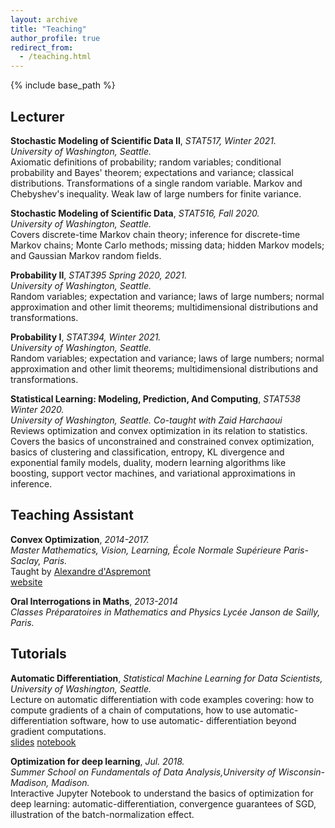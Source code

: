 ```yaml
---
layout: archive
title: "Teaching"
author_profile: true
redirect_from:
  - /teaching.html
---
```


{% include base_path %}

## Lecturer  
**Stochastic Modeling of Scientific Data II**, *STAT517, Winter 2021.*  
*University of Washington, Seattle.*   
Axiomatic definitions of probability; random variables; conditional probability and Bayes' theorem; expectations and variance; classical distributions. Transformations of a single random variable. Markov and Chebyshev's inequality. Weak law of large numbers for finite variance.

**Stochastic Modeling of Scientific Data**, *STAT516, Fall 2020.*  
*University of Washington, Seattle.*  
Covers discrete-time Markov chain theory; inference for discrete-time Markov chains; Monte Carlo methods; missing data; hidden Markov models; and Gaussian Markov random fields.

**Probability II**,  *STAT395 Spring 2020, 2021.*  
*University of Washington, Seattle.*  
Random variables; expectation and variance; laws of large numbers; normal approximation and other limit theorems; multidimensional distributions and transformations.

**Probability I**, *STAT394, Winter 2021.*  
*University of Washington, Seattle.*  
Random variables; expectation and variance; laws of large numbers; normal approximation and other limit theorems; multidimensional distributions and transformations.

**Statistical Learning: Modeling, Prediction, And Computing**,  *STAT538 Winter 2020.*  
*University of Washington, Seattle. Co-taught with Zaid Harchaoui*  
Reviews optimization and convex optimization in its relation to statistics. Covers the basics of unconstrained and constrained convex optimization, basics of clustering and classification, entropy, KL divergence and exponential family models, duality, modern learning algorithms like boosting, support vector machines, and variational approximations in inference.

## Teaching Assistant  
**Convex Optimization**,  *2014-2017.*   
*Master Mathematics, Vision, Learning, École Normale Supérieure Paris-Saclay, Paris.*  
Taught by [Alexandre d'Aspremont](https://www.di.ens.fr/~aspremon)   
[website](https://www.di.ens.fr/~aspremon/OptConvexeM2.html)  

**Oral Interrogations in Maths**,  *2013-2014*   
*Classes Préparatoires in Mathematics and Physics Lycée Janson de Sailly, Paris.*  

## Tutorials  
**Automatic Differentiation**,
*Statistical Machine Learning for Data Scientists, University of Washington, Seattle.*     
Lecture on automatic differentiation with code examples covering: how to compute gradients of
a chain of computations, how to use automatic-differentiation software, how to use automatic-
differentiation beyond gradient computations.  
[slides](/files/auto_diff_tuto.pdf)
[notebook](/files/auto_diff_tuto.ipynb)

**Optimization for deep learning**,  *Jul. 2018.*  
*Summer School on Fundamentals of Data Analysis,University of Wisconsin-Madison, Madison.*    
Interactive Jupyter Notebook to understand the basics of optimization for
deep learning: automatic-differentiation, convergence guarantees of SGD, illustration of the
batch-normalization effect.   
<!-- [notes](/files/lab1_optimization_notes.pdf)
[notebook](/files/lab1_optimization_deep_learning.ipynb) -->
